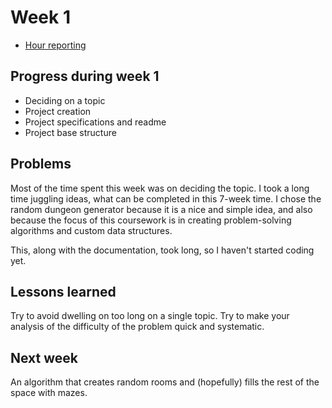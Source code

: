 # Week 1

- [Hour reporting](https://github.com/hajame/RandomDungeonGenerator2000/blob/master/documentation/hour_reporting.md)

## Progress during week 1

- Deciding on a topic
- Project creation
- Project specifications and readme
- Project base structure

## Problems

Most of the time spent this week was on deciding the topic. I took a long time juggling ideas, what can be completed in this 7-week time. I chose the random dungeon generator because it is a nice and simple idea, and also because the focus of this coursework is in creating problem-solving algorithms and custom data structures.  

This, along with the documentation, took long, so I haven't started coding yet.

## Lessons learned

Try to avoid dwelling on too long on a single topic. Try to make your analysis of the difficulty of the problem quick and systematic.

## Next week

An algorithm that creates random rooms and (hopefully) fills the rest of the space with mazes.
